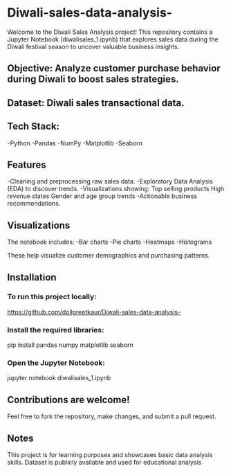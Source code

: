 # Diwali-sales-data-analysis-
Welcome to the Diwali Sales Analysis project! This repository contains a Jupyter Notebook (diwalisales_1.ipynb) that explores sales data during the Diwali festival season to uncover valuable business insights.
## Objective: Analyze customer purchase behavior during Diwali to boost sales strategies.

## Dataset: Diwali sales transactional data.

## Tech Stack:
-Python
-Pandas
-NumPy
-Matplotlib
-Seaborn
## Features
-Cleaning and preprocessing raw sales data.
-Exploratory Data Analysis (EDA) to discover trends.
-Visualizations showing:
Top selling products
High revenue states
Gender and age group trends
-Actionable business recommendations.

## Visualizations
The notebook includes:
-Bar charts
-Pie charts
-Heatmaps
-Histograms

These help visualize customer demographics and purchasing patterns.
## Installation
### To run this project locally:
https://github.com/dollpreetkaur/Diwali-sales-data-analysis-

### Install the required libraries:
pip install pandas numpy matplotlib seaborn
### Open the Jupyter Notebook:
jupyter notebook diwalisales_1.ipynb
## Contributions are welcome!
Feel free to fork the repository, make changes, and submit a pull request.
##  Notes
This project is for learning purposes and showcases basic data analysis skills.
Dataset is publicly available and used for educational analysis
